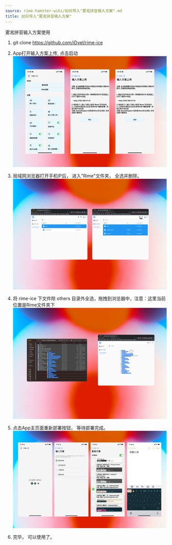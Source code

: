 ```yaml
---
source: rime-hamster-wiki/如何导入"雾淞拼音输入方案".md
title: 如何导入"雾淞拼音输入方案"
---
```


雾淞拼音输入方案使用

1. git clone https://github.com/iDvel/rime-ice
2. App打开输入方案上传, 点击启动
![组 6](./images/1455685/234041538-9f810ad0-27ee-4672-979c-104e42719f78.png)

3. 局域网浏览器打开手机IP后， 进入"Rime"文件夹， 全选并删除。
![组 1](./images/1455685/234041756-96f0ce94-010f-4bb0-b39c-a692b64b7b90.png)

4. 将 rime-ice 下文件除 others 目录外全选，拖拽到浏览器中，注意：这里当前位置是Rime文件夹下
![组 11 (1)](./images/1455685/234042461-e037aeb2-3022-41a9-bd28-30ff8b0cc48e.png)


5. 点击App主页面重新部署按钮， 等待部署完成。
![image](./images/1455685/233822267-c976c648-6eaa-4c5e-a678-44e865497114.png)

6. 完毕， 可以使用了。